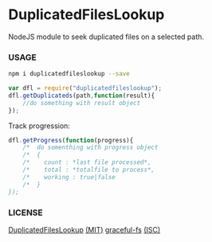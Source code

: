 # DuplicatedFilesLookup

NodeJS module to seek duplicated files on a selected path.

### USAGE
```bash
npm i duplicatedfileslookup --save
```
```javascript
var dfl = require("duplicatedfileslookup");
dfl.getDuplicateds(path,function(result){
    //do something with result object
});
```
Track progression:
```javascript
dfl.getProgress(function(progress){
    /*  do somenthing with progress object
    /*  { 
    /*    count : *last file processed*,
    /*    total : *totalfile to process*,
    /*    working : true|false
    /*  }
});
```
### LICENSE
[DuplicatedFilesLookup](https://www.npmjs.com/package/duplicatedfileslookup) [(MIT)](https://github.com/RixSka/duplicatedfileslookup/blob/master/LICENSE)
[graceful-fs](https://www.npmjs.com/package/graceful-fs) [(ISC)](https://spdx.org/licenses/ISC)

